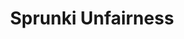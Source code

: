 ---
slug: sprunki-unfairness
title: Sprunki Unfairness
description: "Sprunki Unfairness is an exciting online game. Play for free directly in your browser!"
icon: /images/popular_mods/Sprunki Unfairness.png
url: https://wowtbc.net/sprunkin/sprunki-unfairness/index.html
previewImage: /images/popular_mods/Sprunki Unfairness.png
type: popular mods

# SEO配置
seo:
  title: "Sprunki Unfairness - Play Free Online Game | Fun Browser Games"
  description: "Sprunki Unfairness - Play this fun online game for free in your browser. No download required!"
  ogImage: "/images/popular_mods/Sprunki Unfairness.png"
  keywords: "sprunki-unfairness, online game, browser game, free game, popular mods game, play online"

videoUrls:
  - https://www.youtube.com/embed/example1
  - https://www.youtube.com/embed/example2

whyPlay:
  title: "Why Play Sprunki Unfairness?"
  items:
    - "Immersive Gameplay: Sprunki Unfairness offers an engaging and immersive gaming experience that will keep you entertained for hours"
    - "Challenging Levels: Test your skills with increasingly difficult challenges and obstacles"
    - "Beautiful Graphics: Enjoy stunning visuals and smooth animations that bring the game world to life"
    - "Regular Updates: New content and features are added regularly to keep the game fresh and exciting"
    - "Free to Play: Experience all the fun without spending a penny"
    - "Community Features: Connect with other players, share strategies, and compete for high scores"
    - "Cross-Platform: Play on any device with a web browser, no downloads required"

features:
  title: "Key Features of Sprunki Unfairness"
  image: "/images/popular_mods/Sprunki Unfairness.png"
  items:
    - "Intuitive Controls: Easy to learn controls make Sprunki Unfairness accessible for players of all skill levels"
    - "Multiple Game Modes: Enjoy various gameplay options that provide different challenges and experiences"
    - "Character Customization: Personalize your gaming experience with unique characters and items"
    - "Achievement System: Complete special tasks to earn rewards and recognition"
    - "Leaderboards: Compete with players worldwide and see who can achieve the highest scores"

characteristics:
  title: "Game Characteristics"
  image: "/images/popular_mods/Sprunki Unfairness.png"
  items:
    - "Genre: Popular mods game with elements of strategy and skill"
    - "Difficulty: Suitable for both casual gamers and those seeking a challenge"
    - "Play Time: Quick sessions or extended gameplay, depending on your preference"
    - "Art Style: Vibrant and engaging visuals that enhance the gaming experience"
    - "Sound Design: Immersive audio that complements the gameplay perfectly"

info: "Sprunki Unfairness is an exciting online game that offers players a unique and engaging gaming experience. With its intuitive controls, stunning visuals, and challenging gameplay, Sprunki Unfairness provides hours of entertainment for players of all ages and skill levels. Whether you're looking for a quick gaming session during a break or an extended play session, Sprunki Unfairness delivers an immersive experience that will keep you coming back for more. The game features multiple levels of increasing difficulty, ensuring that players are constantly challenged as they progress. With regular updates adding new content and features, Sprunki Unfairness remains fresh and exciting, providing endless entertainment options for its growing community of players."

howToPlayIntro: "Welcome to Sprunki Unfairness! This guide will walk you through the basics and help you master the game. Whether you're a beginner or looking to improve your skills, these tips and instructions will enhance your gaming experience."

howToPlaySteps:
  - title: "Getting Started"
    description: "Begin your Sprunki Unfairness adventure by familiarizing yourself with the controls. Use your keyboard or mouse to navigate through the game interface. The tutorial will guide you through the basic mechanics and help you understand the objectives."
  - title: "Understanding the Objectives"
    description: "In Sprunki Unfairness, your main goal is to progress through levels by completing specific objectives. Each level presents unique challenges that require different strategies and approaches."
  - title: "Mastering the Controls"
    description: "Practice using the controls to improve your precision and reaction time. Sprunki Unfairness requires quick reflexes and strategic thinking to overcome obstacles and defeat opponents."
  - title: "Utilizing Power-ups"
    description: "Collect power-ups throughout the game to enhance your abilities and overcome difficult challenges. Each power-up offers unique advantages that can be crucial for success."
  - title: "Developing Strategies"
    description: "As you progress in Sprunki Unfairness, develop effective strategies for different scenarios. Analyze patterns, anticipate challenges, and adapt your approach to maximize your performance."

faq:
  title: "Frequently Asked Questions about Sprunki Unfairness"
  items:
    - question: "Is Sprunki Unfairness free to play?"
      answer: "Yes, Sprunki Unfairness is completely free to play directly in your web browser. No downloads or purchases are required to enjoy the full game experience."
    - question: "Can I play Sprunki Unfairness on mobile devices?"
      answer: "Yes, Sprunki Unfairness is optimized for both desktop and mobile play. You can enjoy the game on any device with a web browser and internet connection."
    - question: "Are there any in-game purchases?"
      answer: "While Sprunki Unfairness is free to play, there may be optional in-game purchases available for cosmetic items or additional features that don't affect core gameplay."
    - question: "How often is Sprunki Unfairness updated?"
      answer: "The developers regularly update Sprunki Unfairness with new content, features, and improvements based on player feedback and game performance."
    - question: "Can I play Sprunki Unfairness offline?"
      answer: "Currently, Sprunki Unfairness requires an internet connection to play as it's a browser-based online game."
    - question: "Is Sprunki Unfairness suitable for children?"
      answer: "Yes, Sprunki Unfairness is designed to be family-friendly and suitable for players of all ages."
    - question: "How do I report bugs or issues?"
      answer: "If you encounter any problems while playing Sprunki Unfairness, you can report them through the game's support page or contact the developers directly through their website."
    - question: "Still Have Questions?"
      answer: "If you have additional questions about Sprunki Unfairness that aren't covered in this FAQ, please visit our support center or contact our customer service team for assistance."
---